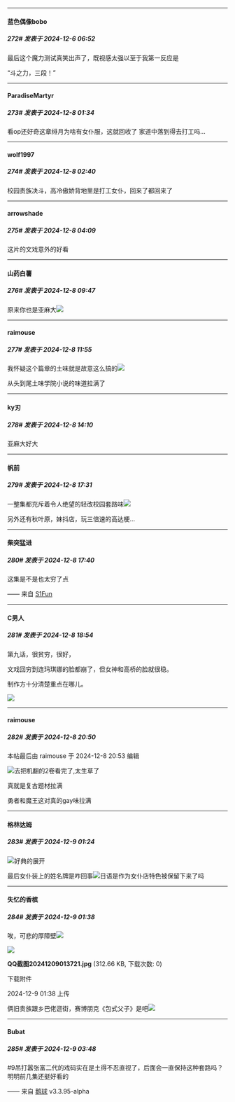 ﻿
*****

####  蓝色偶像bobo  
##### 272#       发表于 2024-12-6 06:52

最后这个魔力测试真笑出声了，既视感太强以至于我第一反应是

“斗之力，三段！”


*****

####  ParadiseMartyr  
##### 273#       发表于 2024-12-8 01:34

看op还好奇这章绯月为啥有女仆服，这就回收了
家道中落到得去打工吗…


*****

####  wolf1997  
##### 274#       发表于 2024-12-8 02:40

校园贵族决斗，高冷傲娇背地里是打工女仆，回来了都回来了


*****

####  arrowshade  
##### 275#       发表于 2024-12-8 04:09

这片的文戏意外的好看


*****

####  山药白薯  
##### 276#       发表于 2024-12-8 09:47

原来你也是亚麻大<img src="https://static.saraba1st.com/image/smiley/face2017/037.png" referrerpolicy="no-referrer">


*****

####  raimouse  
##### 277#       发表于 2024-12-8 11:55

我怀疑这个篇章的土味就是故意这么搞的<img src="https://static.saraba1st.com/image/smiley/face2017/067.png" referrerpolicy="no-referrer">

从头到尾土味学院小说的味道拉满了


*****

####  ky刃  
##### 278#       发表于 2024-12-8 14:10

亚麻大好大


*****

####  帆前  
##### 279#       发表于 2024-12-8 17:31

一整集都充斥着令人绝望的轻改校园套路味<img src="https://static.saraba1st.com/image/smiley/face2017/067.png" referrerpolicy="no-referrer">

另外还有秋叶原，妹抖店，玩三倍速的高达梗…


*****

####  柴突猛进  
##### 280#       发表于 2024-12-8 17:40

这集是不是也太穷了点

—— 来自 [S1Fun](https://s1fun.koalcat.com)


*****

####  C男人  
##### 281#       发表于 2024-12-8 18:54

第九话，很贫穷，很好，

文戏回穷到连玛琪娜的脸都崩了，但女神和高桥的脸就很稳。

制作方十分清楚重点在哪儿。

<img src="https://static.saraba1st.com/image/smiley/face2017/068.png" referrerpolicy="no-referrer">


*****

####  raimouse  
##### 282#       发表于 2024-12-8 20:50

 本帖最后由 raimouse 于 2024-12-8 20:53 编辑 

<img src="https://static.saraba1st.com/image/smiley/face2017/068.png" referrerpolicy="no-referrer">去把机翻的2卷看完了,太生草了

真就是复古题材拉满

勇者和魔王这对真的gay味拉满


*****

####  格林达姆  
##### 283#       发表于 2024-12-9 01:24

<img src="https://static.saraba1st.com/image/smiley/face2017/066.png" referrerpolicy="no-referrer">好典的展开

最后女仆装上的姓名牌是咋回事<img src="https://static.saraba1st.com/image/smiley/face2017/066.png" referrerpolicy="no-referrer">日语是作为女仆店特色被保留下来了吗


*****

####  失忆的香槟  
##### 284#       发表于 2024-12-9 01:38

唉，可悲的厚障壁<img src="https://static.saraba1st.com/image/smiley/face2017/067.png" referrerpolicy="no-referrer">

<img src="https://img.saraba1st.com/forum/202412/09/013817yg7kru11kguggru0.jpg" referrerpolicy="no-referrer">

<strong>QQ截图20241209013721.jpg</strong> (312.66 KB, 下载次数: 0)

下载附件

2024-12-9 01:38 上传

俩旧贵族跟乡巴佬逛街，赛博朋克《包式父子》是吧<img src="https://static.saraba1st.com/image/smiley/face2017/067.png" referrerpolicy="no-referrer">


*****

####  Bubat  
##### 285#       发表于 2024-12-9 03:48

#9吊打嚣张富二代的戏码实在是土得不忍直视了，后面会一直保持这种套路吗？明明前几集还挺好看的

—— 来自 [鹅球](https://www.pgyer.com/xfPejhuq) v3.3.95-alpha

